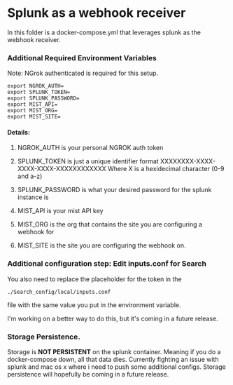 # Splunk as a webhook receiver

In this folder is a docker-compose.yml that leverages splunk as the webhook receiver.

### Additional Required Environment Variables
Note: NGrok authenticated is required for this setup.


    export NGROK_AUTH=
    export SPLUNK_TOKEN=
    export SPLUNK_PASSWORD=
    export MIST_API=
    export MIST_ORG=
    export MIST_SITE=
    
#### Details:
1. NGROK_AUTH is your personal NGROK auth token
2. SPLUNK_TOKEN is just a unique identifier format XXXXXXXX-XXXX-XXXX-XXXX-XXXXXXXXXXXX  Where X is a hexidecimal character (0-9 and a-z)
3. SPLUNK_PASSWORD is what your desired password for the splunk instance is

4. MIST_API is your mist API key

5. MIST_ORG is the org that contains the site you are configuring a webhook for

6. MIST_SITE is the site you are configuring the webhook on.

### Additional configuration step: Edit inputs.conf for Search
You also need to replace the placeholder for the token in the

    ./Search_config/local/inputs.conf

file with the same value you put in the environment variable.

I'm working on a better way to do this, but it's coming in a future release.

### Storage Persistence.
Storage is **NOT PERSISTENT** on the splunk container.  Meaning if you do a docker-compose down, all that data dies.
Currently fighting an issue with splunk and mac os x where i need to push some additional configs.  Storage persistence will hopefully be coming in a future release.

